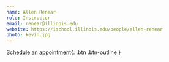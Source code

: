 ```yaml
---
name: Allen Renear
role: Instructor
email: renear@illinois.edu
website: https://ischool.illinois.edu/people/allen-renear
photo: kevin.jpg
---
```


[Schedule an appointment](#){: .btn .btn-outline }
